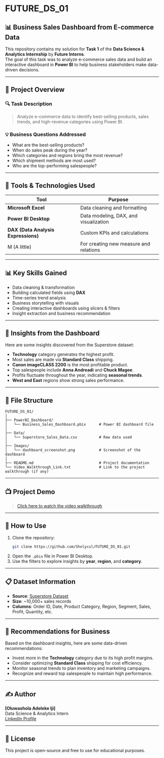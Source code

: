 # FUTURE_DS_01

## 📊 Business Sales Dashboard from E-commerce Data

This repository contains my solution for **Task 1** of the **Data Science & Analytics Internship** by **Future Interns**.  
The goal of this task was to analyze e-commerce sales data and build an interactive dashboard in **Power BI** to help business stakeholders make data-driven decisions.

---

## 📁 Project Overview

### 🔍 Task Description

> Analyze e-commerce data to identify best-selling products, sales trends, and high-revenue categories using Power BI.

### 💡 Business Questions Addressed

- What are the best-selling products?
- When do sales peak during the year?
- Which categories and regions bring the most revenue?
- Which shipment methods are most used?
- Who are the top-performing salespeople?

---

## 🚀 Tools & Technologies Used

| Tool | Purpose |
|------|---------|
| **Microsoft Excel** | Data cleaning and formatting |
| **Power BI Desktop** | Data modeling, DAX, and visualization |
| **DAX (Data Analysis Expressions)** | Custom KPIs and calculations |
| M (A little) | For creating new measure and relations|

---

## 📊 Key Skills Gained

- Data cleaning & transformation
- Building calculated fields using **DAX**
- Time-series trend analysis
- Business storytelling with visuals
- Creating interactive dashboards using slicers & filters
- Insight extraction and business recommendation

---

## 🧠 Insights from the Dashboard

Here are some insights discovered from the Superstore dataset:

- **Technology** category generates the highest profit.
- Most sales are made via **Standard Class** shipping.
- **Canon imageCLASS 2200** is the most profitable product.
- Top salespeople include **Anna Andreadi** and **Chuck Magee**.
- Profits fluctuate throughout the year, indicating **seasonal trends**.
- **West and East** regions show strong sales performance.

---

## 📂 File Structure

```
FUTURE_DS_01/
│
├── PowerBI_Dashboard/
│   └── Business_Sales_Dashboard.pbix      # Power BI dashboard file
│
├── Data/
│   └── Superstore_Sales_Data.csv          # Raw data used
│
├── Images/
│   └── dashboard_screenshot.png           # Screenshot of the dashboard
│
├── README.md                              # Project documentation
└── Video_Walkthrough_Link.txt             # Link to the project walkthrough (if any)
```

---

## 📺 Project Demo

> [Click here to watch the video walkthrough](https://youtu.be/bSPTXdDCn7o) 

---

## 📌 How to Use

1. Clone the repository:
   ```bash
   git clone https://github.com/Sholycul/FUTURE_DS_01.git
   ```
2. Open the `.pbix` file in Power BI Desktop.
3. Use the filters to explore insights by **year**, **region**, and **category**.

---

## 📋 Dataset Information

- **Source**: [Superstore Dataset](https://www.kaggle.com/datasets/mohamed38/superstoredataset)  
- **Size**: ~10,000+ sales records  
- **Columns**: Order ID, Date, Product Category, Region, Segment, Sales, Profit, Quantity, etc.

---

## 💬 Recommendations for Business

Based on the dashboard insights, here are some data-driven recommendations:

- Invest more in the **Technology** category due to its high profit margins.
- Consider optimizing **Standard Class** shipping for cost efficiency.
- Monitor seasonal trends to plan inventory and marketing campaigns.
- Recognize and reward top salespeople to maintain high performance.

---

## ✍️ Author

**[Oluwashola Adeleke Iji]**  
Data Science & Analytics Intern  
[LinkedIn Profile](https://www.linkedin.com/in/oluwasholaiji2020/) 

---

## 📜 License

This project is open-source and free to use for educational purposes.
